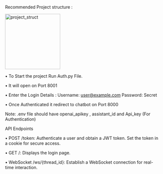 Recommended Project structure :
  
<img width="181" alt="project_struct" src="https://github.com/user-attachments/assets/ff8b34bf-98ba-4c74-beba-1a0f27830d7d">

•	To Start the project Run Auth.py  File.


•	It will open on Port 8001 


•	Enter the Login Details :  Username: user@example.com    Password: Secret


•	Once Authenticated it redirect to chatbot on Port 8000


Note:  .env file should have openai_apikey , assistant_id  and Api_key (For Authentication)

API Endpoints


•	POST /token: Authenticate a user and obtain a JWT token. Set the token in a cookie for secure access.


•	GET /: Displays the login page.


•	WebSocket /ws/{thread_id}: Establish a WebSocket connection for real-time interaction.


